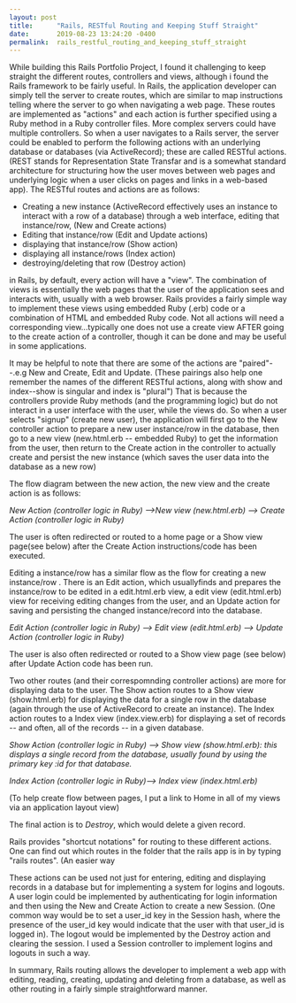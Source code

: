 ```yaml
---
layout: post
title:      "Rails, RESTful Routing and Keeping Stuff Straight"
date:       2019-08-23 13:24:20 -0400
permalink:  rails_restful_routing_and_keeping_stuff_straight
---
```



While building this Rails Portfolio Project, I found it challenging to keep straight the different routes, controllers and views, although i found the Rails framework to be fairly useful.  In Rails, the application developer can simply tell the server to create routes, which are similar to map instructions telling where the server to go when navigating a web page.  These routes are implemented as "actions" and each action is further specified using a Ruby method in a Ruby controller files.  More complex servers could have multiple controllers. So when a user navigates to a Rails server, the server could be enabled to perform the following actions with an underlying database or databases (via ActiveRecord); these are called RESTful actions.  (REST stands for Representation State Transfar and is a somewhat standard architecture for structuring how the user moves between web pages and underlying logic when a user clicks on pages and links in a web-based app).  The RESTful routes and actions are as follows:

*  Creating a new instance (ActiveRecord effectively uses an instance to interact with a row of a database) through a web interface, editing that instance/row,  (New and Create actions)
*  Editing that instance/row (Edit and Update actions)
*  displaying that instance/row (Show action)
*  displaying all instance/rows (Index action)
*  destroying/deleting that row (Destroy action)

in Rails, by default, every action will have a "view".  The combination of views is essentially the web pages that the user of the application sees and interacts with, usually with a web browser.  Rails provides a fairly simple way to implement these views using embedded Ruby (.erb) code or a combination of HTML and embedded Ruby code.   Not all actions will need a corresponding view...typically one does not use a create view AFTER going to the create action of a controller, though it can be done and may be useful in some applications.

It may be helpful to note that there are some of the actions are "paired"--.e.g New and Create, Edit and Update.  (These pairings also help one remember the names of the different RESTful actions, along with show and index--show is singular and index is "plural")  That is because the controllers provide Ruby methods (and the programming logic) but do not interact in a user interface with the user, while the views do.  So when  a user selects "signup" (create new user), the application will first go to the New controller action to prepare a new user instance/row in the database, then go to a new view (new.html.erb -- embedded Ruby) to get the information from the user, then return to the Create action in the controller to actually create and persist the new instance (which saves the user data into the database as a new row)

The flow diagram between the new action, the new view and the create action is as follows:

*New Action (controller logic in Ruby) -->New view (new.html.erb) --> Create Action (controller logic in Ruby)*

The user is often redirected or routed to a home page or a Show view page(see below) after the Create Action instructions/code has been executed. 

Editing a instance/row has a similar flow as the flow for creating a new instance/row .  There is an Edit action, which usuallyfinds and prepares the instance/row  to be edited in a edit.html.erb view, a edit view (edit.html.erb) view for receiving editing changes from the user, and an Update action for saving and persisting the changed instance/record into the database.  

*Edit Action (controller logic in Ruby) --> Edit view (edit.html.erb) --> Update Action (controller logic in Ruby)*

The user is also often redirected or routed to a Show view page (see below) after Update Action code has been run.

Two other routes (and their correspomnding controller actions) are more for displaying data to the user.  The Show action routes to a Show view (show.html.erb) for displaying the data for a single row in the database (again through the use of ActiveRecord to create an instance).  The Index action routes to a Index view (index.view.erb) for displaying a set of records -- and often, all of the records -- in a given database.  

*Show Action (controller logic in Ruby) --> Show view (show.html.erb):  this displays a single record from the database, usually found by using the primary key :id for that database.*

*Index Action (controller logic in Ruby)-->  Index view (index.html.erb)*

(To help create flow between pages, I put a link to Home in all of my views via an application layout view)

The final action is to *Destroy*, which would delete a given record.   

Rails provides "shortcut notations" for routing to these different actions.  One can find out which routes in the folder that the rails app is in by typing "rails routes".  (An easier way 

These actions can be used not just for entering, editing and displaying records in a database but for implementing a system for logins and logouts.  A user login could be implemented by authenticating for login information and then  using the New and Create Action to create a new Session.  (One common way would be to set a user_id key in the Session hash, where the presence of the user_id key would indicate that the user with that user_id is logged in).  The logout would be implemented by the Destroy action and clearing the session.  I used a Session controller to implement logins and logouts in such a way.

In summary, Rails routing allows the developer to implement a web app with editing, reading, creating, updating and deleting from a database, as well as other routing in a fairly simple straightforward manner.






